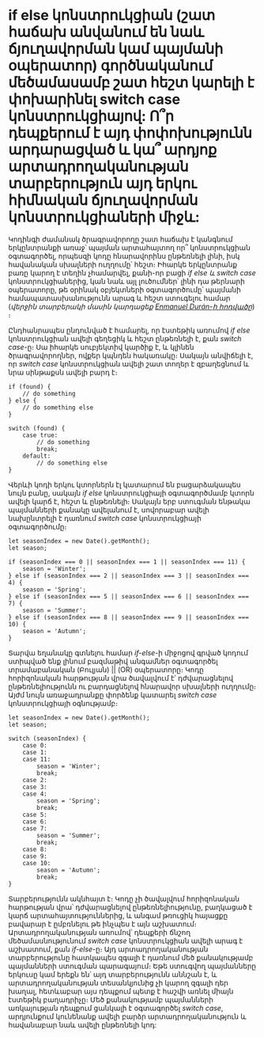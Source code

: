# if else կոնստրուկցիան (շատ հաճախ անվանում են նաև ճյուղավորման կամ պայմանի օպերատոր) գործնականում մեծամասամբ շատ հեշտ կարելի է փոխարինել switch case կոնստրուկցիայով: Ո՞ր դեպքերում է այդ փոփոխությունն արդարացված և կա՞ արդյոք արտադրողականության տարբերություն այդ երկու հիմնական ճյուղավորման կոնստրուկցիաների միջև:

Կոդինգի ժամանակ ծրագրավորողը շատ հաճախ է կանգնում երկընտրանքի առաջ՝ պայման արտահայտող որ՞ կոնստրուկցիան օգտագործել, որպեսզի կոդը հնարավորինս ընթեռնելի լինի, իսկ հավանական սխալների ուղղումը՝ հեշտ։ Իհարկե երկընտրանք բառը կարող է տեղին չհամարվել, քանի-որ բացի _if else և switch case_ կոնստրուկցիաներից, կան նաև այլ լուծումներ՝ լինի դա թերնարի օպերատորը, թե օրինակ օբյեկտների օգտագործումը՝ պայմանի համապատասխանությունն արագ և հեշտ ստուգելու համար (_վերջին տարբերակի մասին կարդացեք [Enmanuel Durán-ի հոդվածը](https://enmascript.com/articles/2018/10/22/why-I-prefer-objects-over-switch-statements?fbclid=IwAR0qdom4fvxhBhXFCLUuHJtnC8KCSDjmjwUxRnmYyXapCCv8kEpHXNuzWyU)_) ։

Ընդհանրապես ընդունված է համարել, որ էստեթիկ առումով _if else_ կոնստրուկցիան ավելի գեղեցիկ և հեշտ ընթեռնելի է, քան _switch case_-ը։ Սա իհարկե սուբյեկտիվ կարծիք է, և կլինեն ծրագրավորողներ, ովքեր կպնդեն հակառակը։ Սակայն անվիճելի է, որ _switch case_ կոնստրուկցիան ավելի շատ տողեր է զբաղեցնում և նրա սինթաքսն ավելի բարդ է։

```
if (found) {
    // do something
} else {
    // do something else
}

switch (found) {
    case true:
        // do something
        break;
    default:
        // do something else
}
```

Վերևի կոդի երկու կտորներն էլ կատարում են բացարձակապես նույն բանը, սակայն _if else_ կոնստրուկցիայի օգտագործմամբ կտորն ավելի կարճ է, հեշտ և ընթեռնելի։ Սակայն երբ ստուգման ենթակա պայմանների քանակը ավելանում է, սովորաբար ավելի նախընտրելի է դառնում _switch case_ կոնստրուկցիայի օգտագործումը։

```
let seasonIndex = new Date().getMonth();
let season;

if (seasonIndex === 0 || seasonIndex === 1 || seasonIndex === 11) {
    season = 'Winter';
} else if (seasonIndex === 2 || seasonIndex === 3 || seasonIndex === 4) {
    season = 'Spring';
} else if (seasonIndex === 5 || seasonIndex === 6 || seasonIndex === 7) {
    season = 'Summer';
} else if (seasonIndex === 8 || seasonIndex === 9 || seasonIndex === 10) {
    season = 'Autumn';
}
```

Տարվա եղանակը գտնելու համար _if-else_-ի միջոցով գրված կոդում ստիպված ենք լինում բազմաթիվ անգամներ օգտագործել տրամաբանական (Բուլյան) || (OR) օպերատորը։ Կոդը հորիզոնական հարթության վրա ծավալվում է՝ դժվարացնելով ընթեռնելիությունն ու բարդացնելով հնարավոր սխալների ուղղումը։ Այժմ նույն առաջադրանքը փորձենք կատարել _switch case_ կոնստրուկցիայի օգնությամբ։

```
let seasonIndex = new Date().getMonth();
let season;

switch (seasonIndex) {
    case 0:
    case 1:
    case 11:
        season = 'Winter';
        break;
    case 2:
    case 3:
    case 4:
        season = 'Spring';
        break;
    case 5:
    case 6:
    case 7:
        season = 'Summer';
        break;
    case 8:
    case 9:
    case 10:
        season = 'Autumn';
        break;
}
```

Տարբերությունն ակնհայտ է։ Կոդը չի ծավալվում հորիզոնական հարթության վրա՝ դժվարացնելով ընթեռնելիությունը, բաղկացած է կարճ արտահայտություններից, և անգամ թռուցիկ հայացքը բավարար է ըմբռնելու թե ինչպես է այն աշխատում։ Արտադրողականության առումով՝ դեպքերի ճնշող մեծամասնությունում _switch case_ կոնստրուկցիան ավելի արագ է աշխատում, քան _if-else_-ը։ Այդ արտադրողականության տարբերությունը հատկապես զգալի է դառնում մեծ քանակությամբ պայմանների ստուգման պարագայում։ Եթե ստուգվող պայմանները երկուսը կամ երեքն են՝ այդ տարբերությունն աննշան է, և արտադրողականության տեսանկյունից չի կարող զգալի դեր խաղալ, հետևաբար այս դեպքում պետք է հաշվի առնել միայն էստեթիկ բաղադրիչը։ Մեծ քանակությամբ պայմանների առկայության դեպքում ցանկալի է օգտագործել _switch case_, արդյունքում կունենանք ավելի բարձր արտադրողականություն և հավանաբար նաև ավելի ընթեռնելի կոդ:
